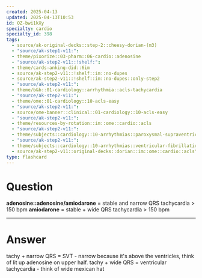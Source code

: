 ```yaml
---
created: 2025-04-13
updated: 2025-04-13T10:53
id: OZ-bwi1kXy
specialty: cardio
specialty_id: 398
tags:
  - source/ak-original-decks::step-2::cheesy-dorian-(m3)
  - "source/ak-step1-v11:": 
  - theme/pixorize::03-pharm::06-cardio::adenosine
  - "source/ak-step2-v11::!shelf:": 
  - theme/cards-anking-did::6im
  - source/ak-step2-v11::!shelf::im::no-dupes
  - source/ak-step2-v11::!shelf::im::no-dupes::only-step2
  - "source/ak-step2-v11:": 
  - theme/b&b::01-cardiology::arrhythmia::acls-tachycardia
  - "source/ak-step2-v11:": 
  - theme/ome::01-cardiology::10-acls-easy
  - "source/ak-step2-v11:": 
  - source/ome-banner::clinical::01-cardiology::10-acls-easy
  - "source/ak-step2-v11:": 
  - theme/resources-by-rotation::im::ome::cardio::acls
  - "source/ak-step2-v11:": 
  - theme/subjects::cardiology::10-arrhythmias::paroxysmal-supraventricular-tachycardia
  - "source/ak-step2-v11:": 
  - theme/subjects::cardiology::10-arrhythmias::ventricular-fibrillation-tachycardia
  - source/ak-step2-v11::original-decks::dorian::im::ome::cardio::acls"
type: flashcard
---
```


# Question
**adenosine::adenosine/amiodarone** = stable and narrow QRS tachycardia > 150 bpm   **amiodarone** = stable + wide QRS tachycardia > 150 bpm

---

# Answer
tachy + narrow QRS = SVT - narrow because it's above the ventricles, think of lit up adenosine on upper half.  tachy + wide QRS = ventricular tachycardia - think of wide mexican hat